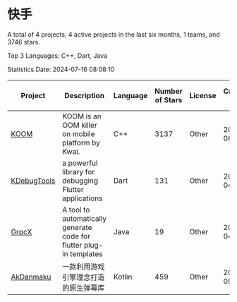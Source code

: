 # 快手

A total of 4 projects, 4 active projects in the last six months, 1 teams, and 3746 stars.

Top 3 Languages: C++, Dart, Java

Statistics Date: 2024-07-16 08:08:10

| Project | Description | Language | Number of Stars | License | Creation Date | Last Updated Date |
| --- | --- | --- | --- | --- | --- | --- |
| [KOOM](https://github.com/KwaiAppTeam/KOOM) | KOOM is an OOM killer on mobile platform by Kwai. | C++ | 3137 | Other | 2020-08-06 | 2024-07-16 |
| [KDebugTools](https://github.com/KwaiAppTeam/KDebugTools) | a powerful library for debugging Flutter applications | Dart | 131 | Other | 2021-04-08 | 2024-07-02 |
| [GrpcX](https://github.com/KwaiAppTeam/GrpcX) | A tool to automatically generate code for flutter plug-in templates | Java | 19 | Other | 2021-04-23 | 2024-02-19 |
| [AkDanmaku](https://github.com/KwaiAppTeam/AkDanmaku) | 一款利用游戏引擎理念打造的原生弹幕库 | Kotlin | 459 | Other | 2021-09-22 | 2024-07-09 |
